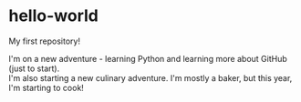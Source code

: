 # hello-world
My first repository!

I'm on a new adventure - learning Python and learning more about GitHub (just to start).  
I'm also starting a new culinary adventure.  I'm mostly a baker, but this year, I'm starting
to cook!  
